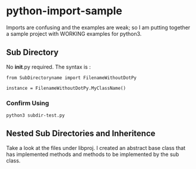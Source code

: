 # python-import-sample

Imports are confusing and the examples are weak; so I am putting together a sample project with WORKING examples for python3.

## Sub Directory

No __init__.py required.
The syntax is :
```
from SubDirectoryname import FilenameWithoutDotPy

instance = FilenameWithoutDotPy.MyClassName()
```

### Confirm Using

```
python3 subdir-test.py
```

## Nested Sub Directories and Inheritence

Take a look at the files under libproj.
I created an abstract base class that has implemented methods and methods to be implemented by the sub class.